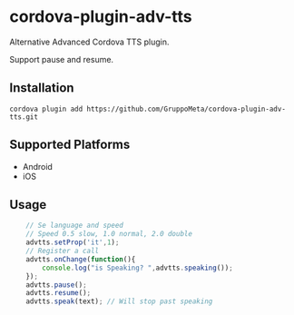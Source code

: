 # cordova-plugin-adv-tts
Alternative Advanced Cordova TTS plugin.

Support pause and resume.

## Installation

    cordova plugin add https://github.com/GruppoMeta/cordova-plugin-adv-tts.git


## Supported Platforms

- Android
- iOS


## Usage

```javascript
    // Se language and speed
    // Speed 0.5 slow, 1.0 normal, 2.0 double 
    advtts.setProp('it',1);
    // Register a call
    advtts.onChange(function(){
        console.log("is Speaking? ",advtts.speaking());
    });
    advtts.pause();
    advtts.resume();
    advtts.speak(text); // Will stop past speaking

```
